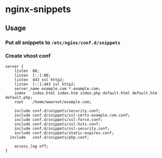 # nginx-snippets

## Usage

### Put all snippets to `/etc/nginx/conf.d/snippets`

### Create vhost conf
```nginx
server {
	listen	80;
	listen	[::]:80;
	listen	443 ssl http2;
	listen	[::]:443 ssl http2;
	server_name	example.com *.example.com;
	index	index.html index.htm index.php default.html default.htm default.php;
	root	/home/wwwroot/example.com;

	include	conf.d/snippets/security.conf;
	include	conf.d/snippets/ssl-certs-example.com.conf;
	include	conf.d/snippets/ssl-force.conf;
	include	conf.d/snippets/ssl-hsts.conf;
	include	conf.d/snippets/ssl-security.conf;
	include	conf.d/snippets/static-expires.conf;
  include	conf.d/snippets/php.conf;

	access_log off;
}
```

